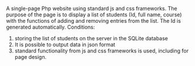 A single-page Php website using standard js and css frameworks.
The purpose of the page is to display a list of students (Id, full name, course) with the functions of adding and removing entries from the list. The Id is generated automatically.
Conditions:
1) storing the list of students on the server in the SQLite database
2) It is possible to output data in json format
3) standard functionality from js and css frameworks is used, including for page design.